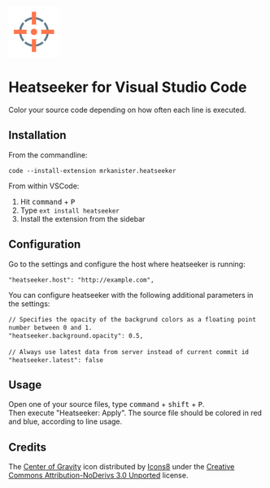 ![logo](contrib/icon.png)

# Heatseeker for Visual Studio Code

Color your source code depending on how often each line is executed.

## Installation

From the commandline:

```
code --install-extension mrkanister.heatseeker
```

From within VSCode:

1. Hit <kbd>command</kbd> + <kbd>P</kbd>
2. Type `ext install heatseeker`
3. Install the extension from the sidebar

## Configuration

Go to the settings and configure the host where heatseeker is running:

```
"heatseeker.host": "http://example.com",
```

You can configure heatseeker with the following additional parameters in the settings:

```
// Specifies the opacity of the backgrund colors as a floating point number between 0 and 1.
"heatseeker.background.opacity": 0.5,

// Always use latest data from server instead of current commit id
"heatseeker.latest": false
```

## Usage

Open one of your source files, type <kbd>command</kbd> + <kbd>shift</kbd> + <kbd>P</kbd>.  
Then execute "Heatseeker: Apply". The source file should be colored in red and blue, according to line usage.

## Credits

The [Center of Gravity][1] icon distributed by [Icons8][2] under the
[Creative Commons Attribution-NoDerivs 3.0 Unported][2] license.

[1]: https://icons8.com/icon/13387/center-of-gravity
[2]: https://icons8.com/
[3]: https://creativecommons.org/licenses/by-nd/3.0/
